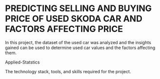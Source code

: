# PREDICTING SELLING AND BUYING PRICE OF USED SKODA CAR AND FACTORS AFFECTING PRICE

In this project, the dataset of the used car was analyzed and the insights gained can be used to determine used car values and the factors affecting them.

Applied-Statstics

The technology stack, tools, and skills required for the project.
